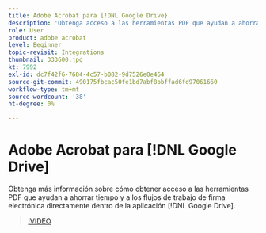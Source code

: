 ```yaml
---
title: Adobe Acrobat para [!DNL Google Drive}
description: 'Obtenga acceso a las herramientas PDF que ayudan a ahorrar tiempo y a los flujos de trabajo de firma electrónica directamente en la aplicación [!DNL Google Drive] '
role: User
product: adobe acrobat
level: Beginner
topic-revisit: Integrations
thumbnail: 333600.jpg
kt: 7992
exl-id: dc7f42f6-7684-4c57-b082-9d7526e0e464
source-git-commit: 490175fbcac50fe1bd7abf8bbffad6fd97061660
workflow-type: tm+mt
source-wordcount: '38'
ht-degree: 0%

---
```


# Adobe Acrobat para [!DNL Google Drive]

Obtenga más información sobre cómo obtener acceso a las herramientas PDF que ayudan a ahorrar tiempo y a los flujos de trabajo de firma electrónica directamente dentro de la aplicación [!DNL Google Drive].

>[!VIDEO](https://video.tv.adobe.com/v/333600?hidetitle=true)
